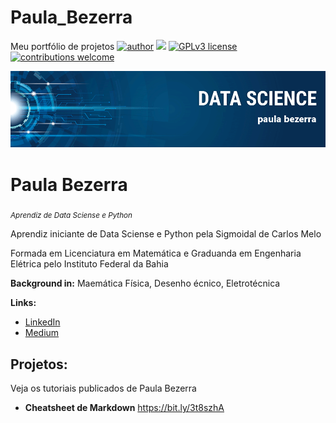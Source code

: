 # Paula_Bezerra
Meu portfólio de projetos
[![author](https://img.shields.io/badge/author-carlosfab-red.svg)](https://www.linkedin.com/in/carlosfab) [![](https://img.shields.io/badge/python-3.7+-blue.svg)](https://www.python.org/downloads/release/python-365/) [![GPLv3 license](https://img.shields.io/badge/License-GPLv3-blue.svg)](http://perso.crans.org/besson/LICENSE.html) [![contributions welcome](https://img.shields.io/badge/contributions-welcome-brightgreen.svg?style=flat)](https://github.com/carlosfab/data_science/issues)

<p align="center">
  <img src="banner.png" >
</p>

# Paula Bezerra
<sub>*Aprendiz de Data Sciense e Python* </sub> 

Aprendiz iniciante de Data Sciense e Python pela Sigmoidal de Carlos Melo

Formada em Licenciatura em Matemática e Graduanda em Engenharia Elétrica  pelo Instituto Federal da Bahia

**Background in:** Maemática Física, Desenho écnico, Eletrotécnica

**Links:**
* [LinkedIn](https://www.linkedin.com/in/paula-bezerra-2780a51b5/)
* [Medium](https://www.medium.com)


## Projetos:
Veja os tutoriais publicados de Paula Bezerra
* **Cheatsheet de Markdown** https://bit.ly/3t8szhA

